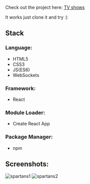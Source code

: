 Check out the project here: [TV shows](https://dule012.github.io/tv-shows-react_js/)

It works just clone it and try :)
## Stack
### Language: 
- HTML5 
- CSS3
- JS(ES6) 
- WebSockets
### Framework: 
- React 
### Module Loader: 
- Create React App
### Package Manager: 
- npm

## Screenshots:

![spartans1](https://user-images.githubusercontent.com/34492101/40881738-eb8bfec4-66ce-11e8-94b0-fae219866b23.PNG)
![spartans2](https://user-images.githubusercontent.com/34492101/40881740-f1078e18-66ce-11e8-8d0c-a9e29a848c6e.PNG)

